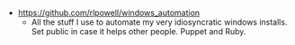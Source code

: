 - https://github.com/rlpowell/windows_automation
  - All the stuff I use to automate my very idiosyncratic windows installs. Set public in case it helps other people. Puppet and Ruby.

